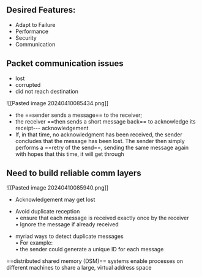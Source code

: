 ## Desired Features:
- Adapt to Failure
- Performance
- Security
- Communication

## Packet communication issues
- lost
- corrupted
- did not reach destination

![[Pasted image 20240410085434.png]]
- the ==sender sends a message== to the receiver;  
- the receiver ==then sends a short message back== to acknowledge its receipt--- acknowledgement  
- If, in that time, no acknowledgment has been received, the sender concludes that the message has been lost. The sender then simply performs a ==retry of the send==, sending the same message again with hopes that this time, it will get through

## Need to build reliable comm layers
![[Pasted image 20240410085940.png]]
- Acknowledgement may get lost  
- Avoid duplicate reception  
	• ensure that each message is received exactly once by the receiver  
	• Ignore the message if already received

- myriad ways to detect duplicate messages  
	• For example:  
		• the sender could generate a unique ID for each message

==distributed shared memory (DSM)== systems enable processes on different machines to share a large, virtual address space